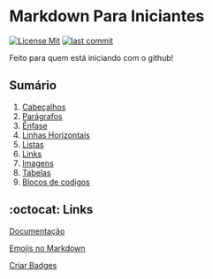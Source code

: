 # Markdown Para Iniciantes

[![License Mit][license]](https://opensource.org/licenses/MIT)
[![last commit][last commit]](https://github.com/joaoazevedoJS/Markdown_guide/commits/master)

Feito para quem está iniciando com o github!

## Sumário

1. [Cabeçalhos](Header.md)
2. [Parágrafos](Paragrafo.md)
3. [Ênfase](Enfase.md)
4. [Linhas Horizontais](LinhaHorizontal.md)
5. [Listas](Listas.md)
6. [Links](Link.md)
7. [Imagens](Imagem.md)
8. [Tabelas](Tabelas.md)
9. [Blocos de codigos](BlocoCodigo.md)

## :octocat: Links

[Documentação](https://daringfireball.net/projects/markdown/syntax)

[Emojis no Markdown](https://github.com/ikatyang/emoji-cheat-sheet)

[Criar Badges](https://shields.io/)

[license]: https://img.shields.io/github/license/joaoazevedoJS/Markdown_guide

[last commit]: https://img.shields.io/github/last-commit/joaoazevedoJS/Markdown_guide
